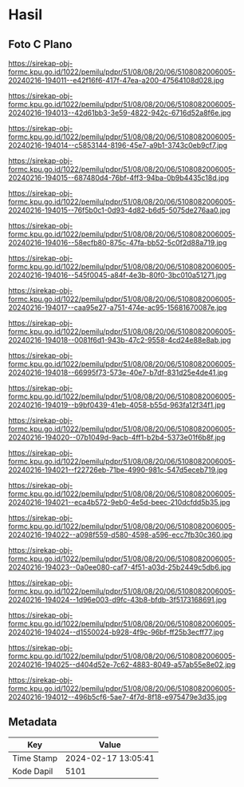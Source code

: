 # Hasil

## Foto C Plano

https://sirekap-obj-formc.kpu.go.id/1022/pemilu/pdpr/51/08/08/20/06/5108082006005-20240216-194011--e42f16f6-417f-47ea-a200-47564108d028.jpg

https://sirekap-obj-formc.kpu.go.id/1022/pemilu/pdpr/51/08/08/20/06/5108082006005-20240216-194013--42d61bb3-3e59-4822-942c-6716d52a8f6e.jpg

https://sirekap-obj-formc.kpu.go.id/1022/pemilu/pdpr/51/08/08/20/06/5108082006005-20240216-194014--c5853144-8196-45e7-a9b1-3743c0eb9cf7.jpg

https://sirekap-obj-formc.kpu.go.id/1022/pemilu/pdpr/51/08/08/20/06/5108082006005-20240216-194015--687480d4-76bf-4ff3-94ba-0b9b4435c18d.jpg

https://sirekap-obj-formc.kpu.go.id/1022/pemilu/pdpr/51/08/08/20/06/5108082006005-20240216-194015--76f5b0c1-0d93-4d82-b6d5-5075de276aa0.jpg

https://sirekap-obj-formc.kpu.go.id/1022/pemilu/pdpr/51/08/08/20/06/5108082006005-20240216-194016--58ecfb80-875c-47fa-bb52-5c0f2d88a719.jpg

https://sirekap-obj-formc.kpu.go.id/1022/pemilu/pdpr/51/08/08/20/06/5108082006005-20240216-194016--545f0045-a84f-4e3b-80f0-3bc010a51271.jpg

https://sirekap-obj-formc.kpu.go.id/1022/pemilu/pdpr/51/08/08/20/06/5108082006005-20240216-194017--caa95e27-a751-474e-ac95-15681670087e.jpg

https://sirekap-obj-formc.kpu.go.id/1022/pemilu/pdpr/51/08/08/20/06/5108082006005-20240216-194018--0081f6d1-943b-47c2-9558-4cd24e88e8ab.jpg

https://sirekap-obj-formc.kpu.go.id/1022/pemilu/pdpr/51/08/08/20/06/5108082006005-20240216-194018--66995f73-573e-40e7-b7df-831d25e4de41.jpg

https://sirekap-obj-formc.kpu.go.id/1022/pemilu/pdpr/51/08/08/20/06/5108082006005-20240216-194019--b9bf0439-41eb-4058-b55d-963fa12f34f1.jpg

https://sirekap-obj-formc.kpu.go.id/1022/pemilu/pdpr/51/08/08/20/06/5108082006005-20240216-194020--07b1049d-9acb-4ff1-b2b4-5373e01f6b8f.jpg

https://sirekap-obj-formc.kpu.go.id/1022/pemilu/pdpr/51/08/08/20/06/5108082006005-20240216-194021--f22726eb-71be-4990-981c-547d5eceb719.jpg

https://sirekap-obj-formc.kpu.go.id/1022/pemilu/pdpr/51/08/08/20/06/5108082006005-20240216-194021--eca4b572-9eb0-4e5d-beec-210dcfdd5b35.jpg

https://sirekap-obj-formc.kpu.go.id/1022/pemilu/pdpr/51/08/08/20/06/5108082006005-20240216-194022--a098f559-d580-4598-a596-ecc7fb30c360.jpg

https://sirekap-obj-formc.kpu.go.id/1022/pemilu/pdpr/51/08/08/20/06/5108082006005-20240216-194023--0a0ee080-caf7-4f51-a03d-25b2449c5db6.jpg

https://sirekap-obj-formc.kpu.go.id/1022/pemilu/pdpr/51/08/08/20/06/5108082006005-20240216-194024--1d96e003-d9fc-43b8-bfdb-3f5173168691.jpg

https://sirekap-obj-formc.kpu.go.id/1022/pemilu/pdpr/51/08/08/20/06/5108082006005-20240216-194024--d1550024-b928-4f9c-96bf-ff25b3ecff77.jpg

https://sirekap-obj-formc.kpu.go.id/1022/pemilu/pdpr/51/08/08/20/06/5108082006005-20240216-194025--d404d52e-7c62-4883-8049-a57ab55e8e02.jpg

https://sirekap-obj-formc.kpu.go.id/1022/pemilu/pdpr/51/08/08/20/06/5108082006005-20240216-194012--496b5cf6-5ae7-4f7d-8f18-e975479e3d35.jpg


## Metadata

| Key        | Value               |
| ---------- | ------------------- |
| Time Stamp | 2024-02-17 13:05:41 |
| Kode Dapil | 5101                |



